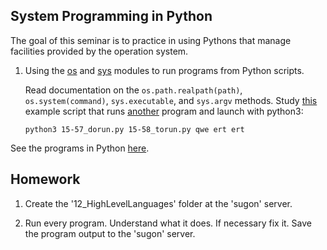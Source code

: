 System Programming in Python
---

The goal of this seminar is to practice in using Pythons that manage facilities
provided by the operation system. 

1. Using the [os](https://docs.python.org/3/library/os.html) and
   [sys](https://docs.python.org/3/library/sys.html) modules to run programs from Python scripts.

   Read documentation on the `os.path.realpath(path)`, `os.system(command)`, `sys.executable`,
   and `sys.argv` methods. Study [this](15-57_dorun.py) example script that runs
   [another](15-58_torun.py) program and launch with python3:
   
       python3 15-57_dorun.py 15-58_torun.py qwe ert ert


See the programs in Python [here](.).

## Homework

1. Create the '12_HighLevelLanguages' folder at the 'sugon' server.

2. Run every program. Understand what it does. If necessary fix it.
   Save the program output to the 'sugon' server.

